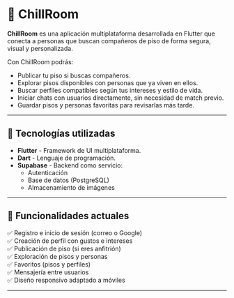 # 🏡 ChillRoom

**ChillRoom** es una aplicación multiplataforma desarrollada en Flutter que conecta a personas que buscan compañeros de piso de forma segura, visual y personalizada.

Con ChillRoom podrás:
- Publicar tu piso si buscas compañeros.
- Explorar pisos disponibles con personas que ya viven en ellos.
- Buscar perfiles compatibles según tus intereses y estilo de vida.
- Iniciar chats con usuarios directamente, sin necesidad de match previo.
- Guardar pisos y personas favoritas para revisarlas más tarde.

---

## 🚀 Tecnologías utilizadas

- **Flutter** - Framework de UI multiplataforma.
- **Dart** - Lenguaje de programación.
- **Supabase** - Backend como servicio:
  - Autenticación
  - Base de datos (PostgreSQL)
  - Almacenamiento de imágenes
---

## 🧪 Funcionalidades actuales

✅ Registro e inicio de sesión (correo o Google)  
✅ Creación de perfil con gustos e intereses  
✅ Publicación de piso (si eres anfitrión)  
✅ Exploración de pisos y personas  
✅ Favoritos (pisos y perfiles)  
✅ Mensajería entre usuarios  
✅ Diseño responsivo adaptado a móviles

---
